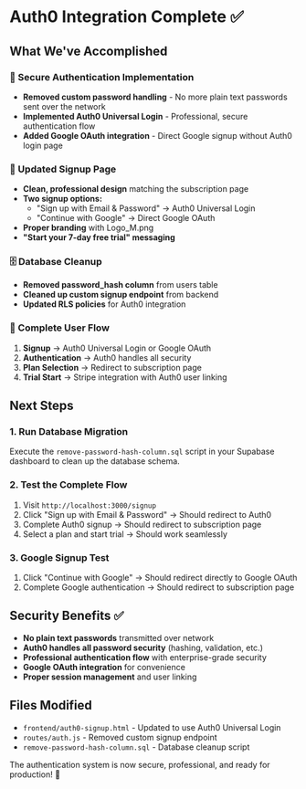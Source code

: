 # Auth0 Integration Complete ✅

## What We've Accomplished

### 🔐 Secure Authentication Implementation
- **Removed custom password handling** - No more plain text passwords sent over the network
- **Implemented Auth0 Universal Login** - Professional, secure authentication flow
- **Added Google OAuth integration** - Direct Google signup without Auth0 login page

### 🎨 Updated Signup Page
- **Clean, professional design** matching the subscription page
- **Two signup options:**
  - "Sign up with Email & Password" → Auth0 Universal Login
  - "Continue with Google" → Direct Google OAuth
- **Proper branding** with Logo_M.png
- **"Start your 7-day free trial" messaging**

### 🗄️ Database Cleanup
- **Removed password_hash column** from users table
- **Cleaned up custom signup endpoint** from backend
- **Updated RLS policies** for Auth0 integration

### 🔄 Complete User Flow
1. **Signup** → Auth0 Universal Login or Google OAuth
2. **Authentication** → Auth0 handles all security
3. **Plan Selection** → Redirect to subscription page
4. **Trial Start** → Stripe integration with Auth0 user linking

## Next Steps

### 1. Run Database Migration
Execute the `remove-password-hash-column.sql` script in your Supabase dashboard to clean up the database schema.

### 2. Test the Complete Flow
1. Visit `http://localhost:3000/signup`
2. Click "Sign up with Email & Password" → Should redirect to Auth0
3. Complete Auth0 signup → Should redirect to subscription page
4. Select a plan and start trial → Should work seamlessly

### 3. Google Signup Test
1. Click "Continue with Google" → Should redirect directly to Google OAuth
2. Complete Google authentication → Should redirect to subscription page

## Security Benefits ✅
- **No plain text passwords** transmitted over network
- **Auth0 handles all password security** (hashing, validation, etc.)
- **Professional authentication flow** with enterprise-grade security
- **Google OAuth integration** for convenience
- **Proper session management** and user linking

## Files Modified
- `frontend/auth0-signup.html` - Updated to use Auth0 Universal Login
- `routes/auth.js` - Removed custom signup endpoint
- `remove-password-hash-column.sql` - Database cleanup script

The authentication system is now secure, professional, and ready for production! 🚀



